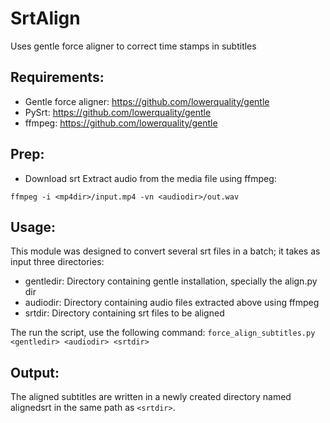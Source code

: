 SrtAlign
========

Uses gentle force aligner to correct time stamps in subtitles

Requirements:
------------

* Gentle force aligner: https://github.com/lowerquality/gentle
* PySrt: https://github.com/lowerquality/gentle
* ffmpeg: https://github.com/lowerquality/gentle

Prep:
----

* Download srt 
Extract audio from the media file using ffmpeg:

```ffmpeg -i <mp4dir>/input.mp4 -vn <audiodir>/out.wav```

Usage:
-----
This module was designed to convert several srt files in a batch; 
it takes as input three directories:
* gentledir: Directory containing gentle installation,
            specially the align.py dir
* audiodir: Directory containing audio files extracted 
            above using ffmpeg
* srtdir: Directory containing srt files to be aligned

The run the script, use the following command:
```force_align_subtitles.py <gentledir> <audiodir> <srtdir>```

Output:
------

The aligned subtitles are written in a newly created directory named alignedsrt in the same path as ```<srtdir>```.

